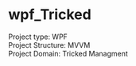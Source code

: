 # wpf_Tricked

Project type: WPF<br/>
Project Structure: MVVM<br/>
Project Domain: Tricked Managment<br/>
